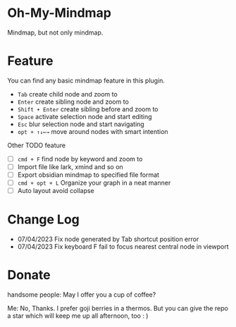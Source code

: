 # Oh-My-Mindmap
Mindmap, but not only mindmap.

# Feature

You can find any basic mindmap feature in this plugin.

- `Tab` create child node and zoom to
- `Enter` create sibling node and zoom to
- `Shift + Enter` create sibling before and zoom to
- `Space` activate selection node and start editing
- `Esc` blur selection node and start navigating
- `opt + ↑↓←→` move around nodes with smart intention

Other TODO feature

- [ ] `cmd + F` find node by keyword and zoom to
- [ ] Import file like lark, xmind and so on
- [ ] Export obsidian mindmap to specified file format
- [ ] `cmd + opt + L` Organize your graph in a neat manner
- [ ] Auto layout avoid collapse

# Change Log
- 07/04/2023 Fix node generated by Tab shortcut position error
- 07/04/2023 Fix keyboard F fail to focus nearest central node in viewport


# Donate

handsome people: May I offer you a cup of coffee?

Me: No, Thanks. I prefer goji berries in a thermos. But you can give the repo a star which will keep me up all afternoon, too : ) 
